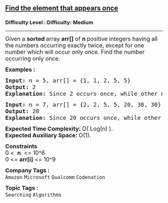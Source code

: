 <h2><a href="https://www.geeksforgeeks.org/problems/element-appearing-once2552/1?page=1&company=D-E-Shaw&sortBy=submissions">Find the element that appears once</a></h2><h3>Difficulty Level : Difficulty: Medium</h3><hr><div class="problems_problem_content__Xm_eO"><p><span style="font-size: 18px;">Given a <strong>sorted </strong>array <strong>arr[]</strong> of <strong>n </strong>positive integers having all the numbers occurring exactly twice, except&nbsp;for one number which will occur only once. Find the number occurring only once.</span></p>
<p><span style="font-size: 18px;"><strong>Examples :</strong></span></p>
<pre><span style="font-size: 18px;"><strong>Input: </strong>n = 5, arr[] = {1, 1, 2, 5, 5}<strong>
Output: </strong>2
<strong>Explanation: </strong>Since 2 occurs once, while other numbers occur twice, 2 is the answer.</span></pre>
<pre><span style="font-size: 18px;"><strong>Input: </strong>n = 7, arr[] = {2, 2, 5, 5, 20, 30, 30}
<strong>Output: </strong>20
<strong>Explanation: </strong>Since 20 occurs once, while other numbers occur twice, 20 is the answer.</span></pre>
<p><span style="font-size: 18px;"><strong>Expected Time Complexity:&nbsp;</strong>O( Log(n) ).<br><strong>Expected Auxiliary Space:&nbsp;</strong>O(1).</span></p>
<p><span style="font-size: 18px;"><strong>Constraints</strong><br>0 &lt; &nbsp;<strong>n</strong>&nbsp; &lt;= 10^6<br>0 &lt;= <strong>arr[i]</strong> &lt;= 10^9</span></p></div><p><span style=font-size:18px><strong>Company Tags : </strong><br><code>Amazon</code>&nbsp;<code>Microsoft</code>&nbsp;<code>Qualcomm</code>&nbsp;<code>Codenation</code>&nbsp;<br><p><span style=font-size:18px><strong>Topic Tags : </strong><br><code>Searching</code>&nbsp;<code>Algorithms</code>&nbsp;